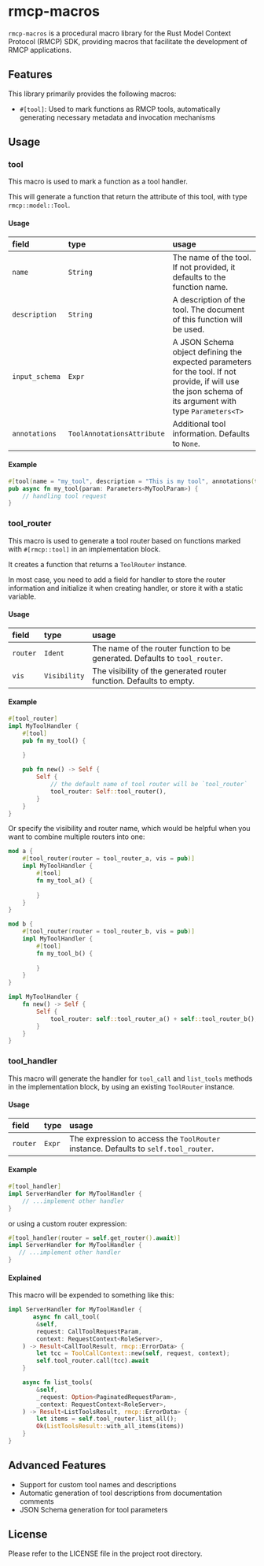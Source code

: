 # rmcp-macros

`rmcp-macros` is a procedural macro library for the Rust Model Context Protocol (RMCP) SDK, providing macros that facilitate the development of RMCP applications.

## Features

This library primarily provides the following macros:

- `#[tool]`: Used to mark functions as RMCP tools, automatically generating necessary metadata and invocation mechanisms

## Usage

### tool

This macro is used to mark a function as a tool handler.

This will generate a function that return the attribute of this tool, with type `rmcp::model::Tool`.

#### Usage

| field             | type                       | usage |
| :-                | :-                         | :-    |
| `name`            | `String`                   | The name of the tool. If not provided, it defaults to the function name. |
| `description`     | `String`                   | A description of the tool. The document of this function will be used. |
| `input_schema`    | `Expr`                     | A JSON Schema object defining the expected parameters for the tool. If not provide, if will use the json schema of its argument with type `Parameters<T>` |
| `annotations`     | `ToolAnnotationsAttribute` | Additional tool information. Defaults to `None`. |

#### Example

```rust
#[tool(name = "my_tool", description = "This is my tool", annotations(title = "我的工具", read_only_hint = true))]
pub async fn my_tool(param: Parameters<MyToolParam>) {
    // handling tool request
}
```

### tool_router

This macro is used to generate a tool router based on functions marked with `#[rmcp::tool]` in an implementation block.

It creates a function that returns a `ToolRouter` instance.

In most case, you need to add a field for handler to store the router information and initialize it when creating handler, or store it with a static variable.

#### Usage

| field     | type          | usage |
| :-        | :-            | :-    |
| `router`  | `Ident`       | The name of the router function to be generated. Defaults to `tool_router`. |
| `vis`     | `Visibility`  | The visibility of the generated router function. Defaults to empty. |

#### Example

```rust
#[tool_router]
impl MyToolHandler {
    #[tool]
    pub fn my_tool() {
        
    }

    pub fn new() -> Self {
        Self {
            // the default name of tool router will be `tool_router`
            tool_router: Self::tool_router(),
        }
    }
}
```

Or specify the visibility and router name, which would be helpful when you want to combine multiple routers into one:

```rust
mod a {
    #[tool_router(router = tool_router_a, vis = pub)]
    impl MyToolHandler {
        #[tool]
        fn my_tool_a() {
            
        }
    }
}

mod b {
    #[tool_router(router = tool_router_b, vis = pub)]
    impl MyToolHandler {
        #[tool]
        fn my_tool_b() {
            
        }
    }
}

impl MyToolHandler {
    fn new() -> Self {
        Self {
            tool_router: self::tool_router_a() + self::tool_router_b(),
        }
    }
}
```

### tool_handler

This macro will generate the handler for `tool_call` and `list_tools` methods in the implementation block, by using an existing `ToolRouter` instance.

#### Usage

| field     | type          | usage |
| :-        | :-            | :-    |
| `router`  | `Expr`        | The expression to access the `ToolRouter` instance. Defaults to `self.tool_router`. |

#### Example
```rust
#[tool_handler]
impl ServerHandler for MyToolHandler {
    // ...implement other handler
}
```

or using a custom router expression:
```rust
#[tool_handler(router = self.get_router().await)]
impl ServerHandler for MyToolHandler {
   // ...implement other handler
}
```

#### Explained
This macro will be expended to something like this:
```rust
impl ServerHandler for MyToolHandler {
       async fn call_tool(
        &self,
        request: CallToolRequestParam,
        context: RequestContext<RoleServer>,
    ) -> Result<CallToolResult, rmcp::ErrorData> {
        let tcc = ToolCallContext::new(self, request, context);
        self.tool_router.call(tcc).await
    }

    async fn list_tools(
        &self,
        _request: Option<PaginatedRequestParam>,
        _context: RequestContext<RoleServer>,
    ) -> Result<ListToolsResult, rmcp::ErrorData> {
        let items = self.tool_router.list_all();
        Ok(ListToolsResult::with_all_items(items))
    }
}
```


## Advanced Features

- Support for custom tool names and descriptions
- Automatic generation of tool descriptions from documentation comments
- JSON Schema generation for tool parameters

## License

Please refer to the LICENSE file in the project root directory. 
